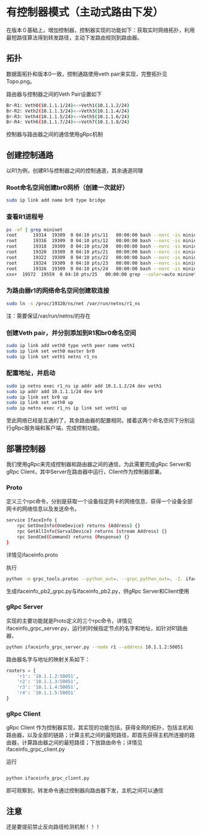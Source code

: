 # 有控制器模式（主动式路由下发）

在版本０基础上，增加控制器，控制器实现的功能如下：获取实时网络拓扑，利用最短路径算法得到转发路径，主动下发路由规则到路由器。

## 拓扑

数据面拓扑和版本0一致，控制通路使用veth pair来实现，完整拓扑见Topo.png。

路由器与控制器之间的Veth Pair设置如下

```Bash
Br-R1: Veth0(10.1.1.1/24)<->Veth1(10.1.1.2/24)
Br-R2: Veth2(10.1.1.3/24)<->Veth3(10.1.1.4/24)
Br-R3: Veth4(10.1.1.5/24)<->Veth5(10.1.1.6/24)
Br-R4: Veth6(10.1.1.7/24)<->Veth7(10.1.1.8/24)
```

控制器与路由器之间的通信使用gRpc机制

## 创建控制通路

以R1为例，创建R1与控制器之间的控制通道，其余通道同理

### Root命名空间创建br0网桥（创建一次就好）

```Bash
sudo ip link add name br0 type bridge
```


### 查看R1进程号

```Bash
ps -ef | grep mininet
root      19314  19309  0 04:10 pts/11   00:00:00 bash --norc -is mininet:a
root      19316  19309  0 04:10 pts/12   00:00:00 bash --norc -is mininet:b
root      19318  19309  0 04:10 pts/20   00:00:00 bash --norc -is mininet:c
root      19320  19309  0 04:10 pts/21   00:00:00 bash --norc -is mininet:r1
root      19322  19309  0 04:10 pts/22   00:00:00 bash --norc -is mininet:r2
root      19324  19309  0 04:10 pts/23   00:00:00 bash --norc -is mininet:r3
root      19326  19309  0 04:10 pts/24   00:00:00 bash --norc -is mininet:r4
xxx+  19572  19559  0 04:10 pts/25   00:00:00 grep --color=auto mininet
```

### 为路由器r1的网络命名空间创建软连接
```Bash
sudo ln -s /proc/19320/ns/net /var/run/netns/r1_ns
```
注：需要保证/var/run/netns/的存在


### 创建Veth pair，并分别添加到R1和br0命名空间
```Bash
sudo ip link add veth0 type veth peer name veth1
sudo ip link set veth0 master br0
sudo ip link set veth1 netns r1_ns
```
### 配置地址，并启动
```Bash
sudo ip netns exec r1_ns ip addr add 10.1.1.2/24 dev veth1
sudo ip addr add 10.1.1.1/24 dev br0
sudo ip link set br0 up
sudo ip link set veth0 up
sudo ip netns exec r1_ns ip link set veth1 up
```
至此网络已经是互通的了，其余路由器的配置相同，接着这两个命名空间下分别运行gRpc服务端和客户端，完成控制功能。

## 部署控制器

我们使用gRpc来完成控制器和路由器之间的通信，为此需要完成gRpc Server和gRpc Client，其中Server在路由器中运行，Client作为控制器部署。

### Proto

定义三个rpc命令，分别是获取一个设备指定网卡的网络信息、获得一个设备全部网卡的网络信息以及发送命令。
```Bash
service IfaceInfo {
    rpc GetOneInfo(OneDevice) returns (Address) {}
    rpc GetAllInfo(ServalDevice) returns (stream Address) {}
    rpc SendCmd(Command) returns (Response) {} 
}
```
详情见ifaceinfo.proto

执行
```Bash
python -m grpc_tools.protoc --python_out=. --grpc_python_out=. -I. ifaceinfo.proto
```
生成ifaceinfo_pb2_grpc.py与ifaceinfo_pb2.py，供gRpc Server和Client使用

### gRpc Server

实现的主要功能就是Proto定义的三个rpc命令，详情见ifaceinfo_grpc_server.py，运行的时候指定节点的名字和地址，如针对R1路由器，
```Bash
python ifaceinfo_grpc_server.py --node r1 --address 10.1.1.2:50051
```
路由器名字与地址的映射关系如下：

```Python
routers = {
    'r1': '10.1.1.2:50051',   
    'r2': '10.1.1.3:50051',   
    'r3': '10.1.1.4:50051',
    'r4': '10.1.1.5:50051'
}
```
### gRpc Client

gRpc Client 作为控制器实现，其实现的功能包括，获得全网的拓扑，包括主机和路由器，以及全部的链路；计算主机之间的最短路径，即首先获得主机所连接的路由器，计算路由器之间的最短路径；下放路由命令；详情见ifaceinfo_grpc_client.py

运行

```Bash

python ifaceinfo_grpc_client.py

```

即可观察到，转发命令通过控制器向路由器下发，主机之间可以通信

## 注意

还是要提前禁止反向路径检测机制！！！





